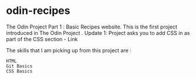 # odin-recipes
The Odin Project Part 1 : Basic Recipes website.
This is the first project introduced in The Odin Project .
Update 1: Project asks you to add CSS in as part of the CSS section - Link

The skills that I am picking up from this project are :

    HTML
    Git Basics
    CSS Basics
